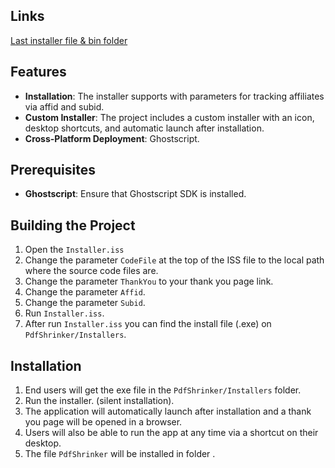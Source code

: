 ## Links
[Last installer file & bin folder ](https://drive.google.com/drive/folders/1EEy2rzZw--ag5PKtAgoubQoeMGxaxUZQ?usp=sharing)



## Features

- **Installation**: The installer supports with parameters for tracking affiliates via affid and subid.
- **Custom Installer**: The project includes a custom installer with an icon, desktop shortcuts, and automatic launch after installation.
- **Cross-Platform Deployment**: Ghostscript.

## Prerequisites

- **Ghostscript**: Ensure that Ghostscript SDK is installed.

## Building the Project

1. Open the `Installer.iss` 
2. Change the parameter `CodeFile` at the top of the ISS file to the local path where the source code files are.
3. Change the parameter `ThankYou` to your thank you page link.
4. Change the parameter `Affid`.
5. Change the parameter `Subid`.
6. Run `Installer.iss`.
7. After run `Installer.iss` you can find the install file (.exe) on `PdfShrinker/Installers`.


## Installation

1. End users will get the exe file in the `PdfShrinker/Installers` folder.
2. Run the installer. (silent installation).
3. The application will automatically launch after installation and a thank you page will be opened in a browser.
4. Users will also be able to run the app at any time via a shortcut on their desktop.
5. The file `PdfShrinker` will be installed in folder .





